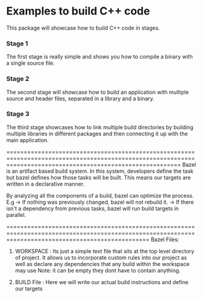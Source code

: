 # Examples to build C++ code

This package will showcase how to build C++ code in stages.

### Stage 1
The first stage is really simple and shows you how to compile a binary with a single source file.

### Stage 2
The second stage will showcase how to build an application with multiple source and header files, separated in a library and a binary.

### Stage 3
The third stage showcases how to link multiple build directories by building multiple libraries in different packages and then connecting it up with the main application.

==============================================================================================================================================================
Bazel is an artifact based build system.
In this system, developers define the task but bazel defines how those tasks will be built. This means our targets are written in a declarative manner.

By analyzing all the components of a build, bazel can optimize the process.
E.g -> If nothing was previously changed, bazel will not rebuild it.
    -> If there isn't a dependency from previous tasks, bazel will run build targets in parallel.

=====================================================================================================================================================
Bazel Files:
1) WORKSPACE : Its just a simple text file that sits at the top level directory of project.
               It allows us to incorporate custom rules into our project as well as declare any dependencies that any build within the workspace may use
               Note: it can be empty they dont have to contain anything.

2) BUILD File : Here we will write our actual build instructions and define our targets
